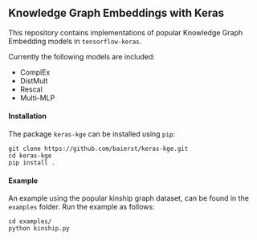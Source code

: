 ## Knowledge Graph Embeddings with Keras

This repository contains implementations of popular Knowledge Graph Embedding models in `tensorflow-keras`.

Currently the following models are included:
* ComplEx
* DistMult
* Rescal
* Multi-MLP

#### Installation
The package `keras-kge` can be installed using `pip`:

```
git clone https://github.com/baierst/keras-kge.git
cd keras-kge
pip install .
```

#### Example

An example using the popular kinship graph dataset, can be found in the `examples` folder. Run the example as follows:

```
cd examples/
python kinship.py
```
